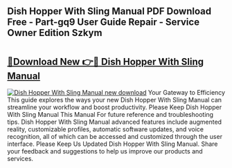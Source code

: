 ## Dish Hopper With Sling Manual PDF Download Free - Part-gq9 User Guide Repair - Service Owner Edition Szkym

# <h2><a href="http://bc1504.oget.top/?id=Dish+Hopper+With+Sling+Manual">🔗Download New 👉🔴 Dish Hopper With Sling Manual</a></h2>

[![Dish Hopper With Sling Manual new download](https://i.imgur.com/5g1atiW.png)](http://bc1504.oget.top/?id=Dish+Hopper+With+Sling+Manual)
Your Gateway to Efficiency This guide explores the ways your new Dish Hopper With Sling Manual can streamline your workflow and boost productivity. Please Keep Dish Hopper With Sling Manual This Manual For future reference and troubleshooting tips. Dish Hopper With Sling Manual advanced features include augmented reality, customizable profiles, automatic software updates, and voice recognition, all of which can be accessed and customized through the user interface. Please Keep Us Updated Dish Hopper With Sling Manual. Share your feedback and suggestions to help us improve our products and services.
